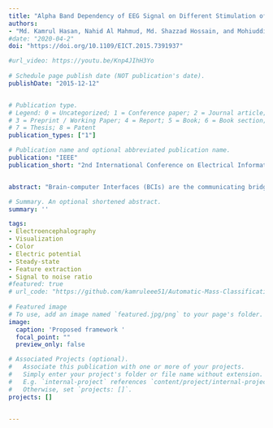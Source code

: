```yaml
---
title: "Alpha Band Dependency of EEG Signal on Different Stimulation of Brain for Human Computer Interaction"
authors:
- "Md. Kamrul Hasan, Nahid Al Mahmud, Md. Shazzad Hossain, and Mohiuddin Ahmad"
#date: "2020-04-2"
doi: "https://doi.org/10.1109/EICT.2015.7391937"

#url_video: https://youtu.be/Knp4JIhH3Yo
  
# Schedule page publish date (NOT publication's date).
publishDate: "2015-12-12"


# Publication type.
# Legend: 0 = Uncategorized; 1 = Conference paper; 2 = Journal article;
# 3 = Preprint / Working Paper; 4 = Report; 5 = Book; 6 = Book section;
# 7 = Thesis; 8 = Patent
publication_types: ["1"]

# Publication name and optional abbreviated publication name.
publication: "IEEE"
publication_short: "2nd International Conference on Electrical Information and Communication Technology (EICT), IEEE, KUET, Khulna-9203, Bangladesh"


abstract: "Brain-computer Interfaces (BCIs) are the communicating bridges between the human brain and a computer which may be implemented on the basis of Steady-state Visual Evoked Potentials (SSVEPs). It is mandatory to improve the stimulation for the betterment of the accuracy of modern BCIs, higher Information Transfer Rate (ITR), desired bandwidth (BW), and Signal to Noise Ratio (SNR) of BCIs. The performance of stimulator depends on many factors such as size and shape of stimulator, frequency of stimulation, luminance, color, and subject attention. Information Transfer Rate (ITR) varies with the change of frequency and size of the visual stimuli. In our research, a Circular Repetitive Visual Stimulator (CRVS) of different diameters (2″, 2.5″ and 3″), colors (RGB), frequencies (10, 15 and 20 Hz) was used. The raw EEG signal is processed for finding the effect of diverse stimulation on alpha band of EEG signal at diverse condition. From the analysis it is found that, when the size of the stimulator changes from 2″ to 2.5″, resultant increase in alpha wave is 58.18%. But for a further increase in size from 2.5″ to 3″, there is a resultant decrease in alpha wave of 45%. Similar result is found for the changes in frequencies and colors."

# Summary. An optional shortened abstract.
summary: ''

tags:
- Electroencephalography
- Visualization
- Color
- Electric potential
- Steady-state
- Feature extraction
- Signal to noise ratio
#featured: true
# url_code: "https://github.com/kamruleee51/Automatic-Mass-Classification-in-Breast"
  
# Featured image
# To use, add an image named `featured.jpg/png` to your page's folder.
image:
  caption: 'Proposed framework '
  focal_point: ""
  preview_only: false

# Associated Projects (optional).
#   Associate this publication with one or more of your projects.
#   Simply enter your project's folder or file name without extension.
#   E.g. `internal-project` references `content/project/internal-project/index.md`.
#   Otherwise, set `projects: []`.
projects: []


---
```

